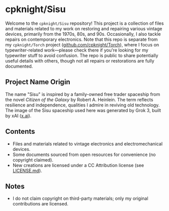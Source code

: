 # cpknight/Sisu

Welcome to the `cpknight/Sisu` repository! This project is a collection of files and materials related to my work on restoring and repairing various vintage devices, primarily from the 1970s, 80s, and 90s. Occasionally, I also tackle repairs on contemporary electronics. Note that this repo is separate from my `cpknight/Torch` project ([github.com/cpknight/Torch](https://github.com/cpknight/Torch)), where I focus on typewriter-related work—please check there if you're looking for my typewriter stuff to avoid confusion. The repo is public to share potentially useful details with others, though not all repairs or restorations are fully documented.

## Project Name Origin
The name "Sisu" is inspired by a family-owned free trader spaceship from the novel *Citizen of the Galaxy* by Robert A. Heinlein. The term reflects resilience and independence, qualities I admire in reviving old technology. The image of the Sisu spaceship used here was generated by Grok 3, built by xAI ([x.ai](https://x.ai)).

## Contents
- Files and materials related to vintage electronics and electromechanical devices.
- Some documents sourced from open resources for convenience (no copyright claimed).
- New creations are licensed under a CC Attribution license (see [LICENSE.md](#license)).

## Notes
- I do not claim copyright on third-party materials; only my original contributions are licensed.